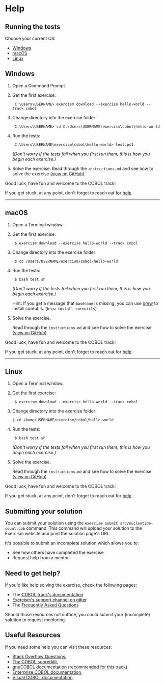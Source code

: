 # Help

## Running the tests

<!---
This file is inspired by, and adapted for the COBOL track from: 
https://github.com/exercism/java/blob/main/exercises/shared/.docs/tests.md.
--->

Choose your current OS:

* [Windows](##windows)
* [macOS](##macos)
* [Linux](##linux)

## Windows

1. Open a Command Prompt.

2. Get the first exercise:

    ```batchfile
     C:\Users\USERNAME> exercism download --exercise hello-world --track cobol
    ```

3. Change directory into the exercise folder:

    ```batchfile
     C:\Users\USERNAME> cd C:\Users\USERNAME\exercism\cobol\hello-world
    ```
   
4. Run the tests:

    ```batchfile
     C:\Users\USERNAME\exercism\cobol\hello-world> test.ps1
    ```
    *(Don't worry if the tests fail when you first run them, this is how you begin each exercise.)*

5. Solve the exercise. 
    Read through the `instructions.md` and see how to solve the exercise ([view on GitHub](https://github.com/exercism/cobol/blob/main/exercises/practice/hello-world/.docs/instructions.md)).


Good luck, have fun and welcome to the COBOL track!

If you get stuck, at any point, don't forget to reach out for [help](https://gitter.im/exercism/support).

----

## macOS

1. Open a Terminal window.

2. Get the first exercise:

    ```
     $ exercism download --exercise hello-world --track cobol
    ```

3. Change directory into the exercise folder:

    ```
     $ cd /Users/USERNAME/exercism/cobol/hello-world
    ```

4. Run the tests:

    ```
     $ bash test.sh
    ```
    *(Don't worry if the tests fail when you first run them, this is how you begin each exercise.)*

    Hint: If you get a message that `basename` is missing, you can use [brew](https://brew.sh/) to install coreutils. (`brew install coreutils`)

5. Solve the exercise. 

    Read through the `instructions.md` and see how to solve the exercise ([view on GitHub](https://github.com/exercism/cobol/blob/main/exercises/practice/hello-world/.docs/instructions.md)).


Good luck, have fun and welcome to the COBOL track!

If you get stuck, at any point, don't forget to reach out for [help](https://gitter.im/exercism/support).


----

## Linux

1. Open a Terminal window.

2. Get the first exercise:

    ```
     $ exercism download --exercise hello-world --track cobol
    ```

2. Change directory into the exercise folder:

     ```
     $ cd /home/USERNAME/exercism/cobol/hello-world
     ```

4. Run the tests:

    ```
     $ bash test.sh
    ```
    *(Don't worry if the tests fail when you first run them, this is how you begin each exercise.)*

5. Solve the exercise. 

    Read through the `instructions.md` and see how to solve the exercise ([view on GitHub](https://github.com/exercism/cobol/blob/main/exercises/practice/hello-world/.docs/instructions.md)).


Good luck, have fun and welcome to the COBOL track!

If you get stuck, at any point, don't forget to reach out for [help](https://gitter.im/exercism/support).

## Submitting your solution

You can submit your solution using the `exercism submit src/nucleotide-count.cob` command.
This command will upload your solution to the Exercism website and print the solution page's URL.

It's possible to submit an incomplete solution which allows you to:

- See how others have completed the exercise
- Request help from a mentor

## Need to get help?

If you'd like help solving the exercise, check the following pages:

- The [COBOL track's documentation](https://exercism.org/docs/tracks/cobol)
- [Exercism's support channel on gitter](https://gitter.im/exercism/support)
- The [Frequently Asked Questions](https://exercism.org/docs/using/faqs)

Should those resources not suffice, you could submit your (incomplete) solution to request mentoring.

## Useful Resources

If you need some help you can visit these resources:

* [Stack Overflow Questions](https://stackoverflow.com/questions/tagged/cobol),
* [The COBOL subreddit](https://www.reddit.com/r/cobol),
* [gnuCOBOL documentation (recommended for this track)](https://gnucobol.sourceforge.io/faq/index.html),
* [Enterprise COBOL documentation](https://www.ibm.com/support/pages/enterprise-cobol-zos-documentation-library),
* [Visual COBOL documentation](https://www.microfocus.com/documentation/visual-cobol/vc80/).